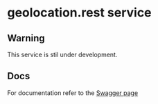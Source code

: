 # geolocation.rest service

## Warning

This service is stil under development.

## Docs

For documentation refer to the [Swagger page](https://geolocation.rest/swagger/index.html)
